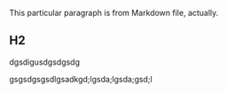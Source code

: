 This particular paragraph is from Markdown file, actually.

## H2

dgsdigusdgsdgsdg

gsgsdgsgsdlgsadkgd;lgsda;lgsda;gsd;l
